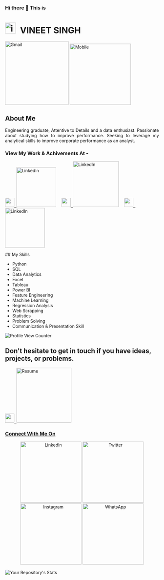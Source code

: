 


### Hi there 👋 This is
<p>
<h1 href = "https://vineetdsat.github.io/portfolio/"><img src = "vineetdsat/icons/portfolio_logo.svg" width = 35 hight = 35 alt = "icon">&ensp;VINEET SINGH</h1>
</p>

<p>
<a href = "mailto: vineetdsat@gmail.com"><img src="https://img.shields.io/badge/Gmail-vineetdsat@gmail.com-blueviolet" alt="Gmail" width = "208", hight = 208/></a>
<a href = "https://wa.me/917348903189"><img src="https://img.shields.io/badge/Mobile-+91_7348_903_189-blueviolet" alt="Mobile" width = "200", hight = 200/></a>
</p>

## About Me
<p align = "justify">
Engineering graduate, Attentive to Details and a data enthusiast. Passionate about studying how to improve performance. Seeking to leverage my analytical skills to improve corporate performance as an analyst.
</p>

### View My Work & Achivements At - 
<p align = left>
<a href="https://public.tableau.com/app/profile/vineet.singh3192"><img src = "https://unpkg.com/simple-icons@v5/icons/tableau.svg" width = 30 hight = 10>&ensp;<img src="https://img.shields.io/badge/Tableau-Profile-orange" alt="LinkedIn" width = "130", hight = 100/></a>&ensp;&ensp;
<a href="https://vineetdsat.github.io/portfolio/"><img src = "https://unpkg.com/simple-icons@v5/icons/github.svg" width = 30 hight = 10>&ensp;<img src="https://img.shields.io/badge/Personal-Portfolio-orange" alt="LinkedIn" width = "150", hight = 100/></a>&ensp;&ensp;
<a href = "https://www.credly.com/users/vineet-singh.647779d8/badges/"><img src = "https://unpkg.com/simple-icons@v5/icons/acclaim.svg" width = 30 hight = 10>&ensp;<img src="https://img.shields.io/badge/Credly-Badges-orange" alt="LinkedIn" width = "130", hight =100/></a>
</p>
## My Skills
<ul>
  <li>Python</li>                                      
	<li>SQL</li>
	<li> Data Analytics</li>
	<li> Excel</li>
	<li>Tableau</li>
	<li> Power BI</li>
	<li> Feature Engineering </li>
	<li>Machine Learning</li>
	<li>Regression Analysis</li>
	<li> Web Scrapping</li>
	<li>Statistics</li>
  <li>Problem Solving</li>
  <li>Communication & Presentation Skill</li>
</ul>


![Profile View Counter](https://komarev.com/ghpvc/?username=vineetdsat) 


## Don't hesitate to get in touch if you have ideas, projects, or problems.
<p align = left>
<a href = "https://github.com/vineetdsat/vineetdsat/raw/main/Resume.pdf"><img src = "https://unpkg.com/simple-icons@v5/icons/adobeacrobatreader.svg" width = 30 hight = 10>&ensp;<img src = "https://img.shields.io/badge/Download-Resume-red" alt = "Resume" width = 180 hight = 100>
</p>



### Connect With Me On 


<p align = "center">
<a href="https://www.linkedin.com/in/vineet-singh-2610"><img src="https://img.shields.io/badge/LinkedIn-Vineetsingh2610-informational" alt="LinkedIn" width = "200", hight = 200/></a>
<a href="https://twitter.com/VineetSingh2610/"><img src="https://img.shields.io/badge/Twitter-Vineetsingh2610-informational" alt="Twitter" width = "200", hight = 200/></a>
<a href="https://www.instagram.com/_vineet__singh_/"><img src="https://img.shields.io/badge/Instagram-Vineet_Singh-informational" alt="Instagram"width = "200", hight = 200/ ></a>
<a href="https://wa.me/917348903189"><img src="https://img.shields.io/badge/WhatsApp-Chat_With_Me!-informational" alt="WhatsApp" width = "200", hight = 200/></a>
</p>

![Your Repository's Stats](https://github-readme-stats.vercel.app/api?username=vineetdsat&show_icons=true)




